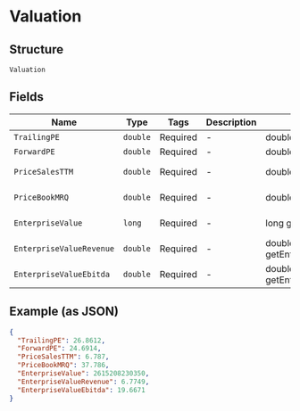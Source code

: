 
# Valuation

## Structure

`Valuation`

## Fields

| Name | Type | Tags | Description | Getter | Setter |
|  --- | --- | --- | --- | --- | --- |
| `TrailingPE` | `double` | Required | - | double getTrailingPE() | setTrailingPE(double trailingPE) |
| `ForwardPE` | `double` | Required | - | double getForwardPE() | setForwardPE(double forwardPE) |
| `PriceSalesTTM` | `double` | Required | - | double getPriceSalesTTM() | setPriceSalesTTM(double priceSalesTTM) |
| `PriceBookMRQ` | `double` | Required | - | double getPriceBookMRQ() | setPriceBookMRQ(double priceBookMRQ) |
| `EnterpriseValue` | `long` | Required | - | long getEnterpriseValue() | setEnterpriseValue(long enterpriseValue) |
| `EnterpriseValueRevenue` | `double` | Required | - | double getEnterpriseValueRevenue() | setEnterpriseValueRevenue(double enterpriseValueRevenue) |
| `EnterpriseValueEbitda` | `double` | Required | - | double getEnterpriseValueEbitda() | setEnterpriseValueEbitda(double enterpriseValueEbitda) |

## Example (as JSON)

```json
{
  "TrailingPE": 26.8612,
  "ForwardPE": 24.6914,
  "PriceSalesTTM": 6.787,
  "PriceBookMRQ": 37.786,
  "EnterpriseValue": 2615208230350,
  "EnterpriseValueRevenue": 6.7749,
  "EnterpriseValueEbitda": 19.6671
}
```

